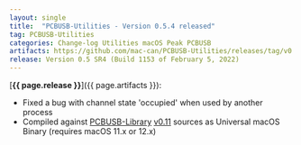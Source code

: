 ```yaml
---
layout: single
title:  "PCBUSB-Utilities - Version 0.5.4 released"
tag: PCBUSB-Utilities
categories: Change-log Utilities macOS Peak PCBUSB
artifacts: https://github.com/mac-can/PCBUSB-Utilities/releases/tag/v0.5.4
release: Version 0.5 SR4 (Build 1153 of February 5, 2022)
---
```

[**{{ page.release }}**]({{ page.artifacts }}):

- Fixed a bug with channel state 'occupied' when used by another process
- Compiled against [PCBUSB-Library](https://github.com/mac-can/PCBUSB-Library) [v0.11](https://github.com/mac-can/PCBUSB-Library/releases/tag/v0.11) sources as Universal macOS Binary (requires macOS 11.x or 12.x)
